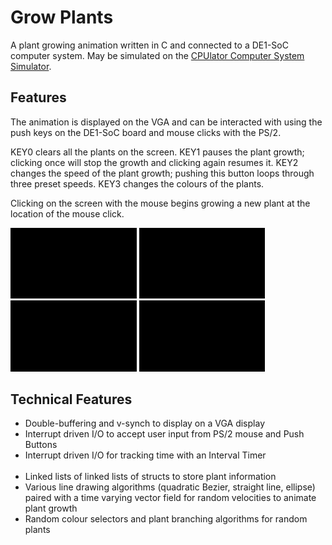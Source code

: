 # Grow Plants

A plant growing animation written in C and connected to a DE1-SoC computer system.
May be simulated on the [CPUlator Computer System Simulator](https://cpulator.01xz.net/?sys=arm-de1soc).

## Features
The animation is displayed on the VGA and can be interacted with using the push keys on the DE1-SoC board and mouse clicks with the PS/2. 

KEY0 clears all the plants on the screen.
KEY1 pauses the plant growth; clicking once will stop the growth and clicking again resumes it. 
KEY2 changes the speed of the plant growth; pushing this button loops through three preset speeds. 
KEY3 changes the colours of the plants.

Clicking on the screen with the mouse begins growing a new plant at the location of the mouse click.

<img src="./assets/plants-1.gif" width=40% height=40%> <img src="./assets/plants-2.gif" width=40% height=40%>
<img src="./assets/plants-3.gif" width=40% height=40%> <img src="./assets/plants-4.gif" width=40% height=40%>

## Technical Features    
  * Double-buffering and v-synch to display on a VGA display  
  * Interrupt driven I/O to accept user input from PS/2 mouse and Push Buttons  
  * Interrupt driven I/O for tracking time with an Interval Timer <br><br>  
  * Linked lists of linked lists of structs to store plant information  
  * Various line drawing algorithms (quadratic Bezier, straight line, ellipse) paired with a time varying vector field for random velocities to animate plant growth  
  * Random colour selectors and plant branching algorithms for random plants  
